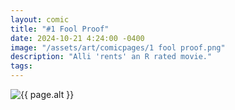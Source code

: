 ```yaml
---
layout: comic
title: "#1 Fool Proof"
date: 2024-10-21 4:24:00 -0400
image: "/assets/art/comicpages/1 fool proof.png"
description: "Alli 'rents' an R rated movie."
tags: 
---
```


<img src="{{ site.baseurl }}{{ page.image }}" alt="{{ page.alt }}" title="{{ page.text }}" style="max-width:150%;max-height:150vh">
